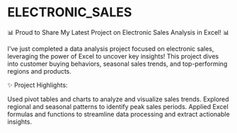 # ELECTRONIC_SALES

📊 Proud to Share My Latest Project on Electronic Sales Analysis in Excel! 📊

I've just completed a data analysis project focused on electronic sales, leveraging the power of Excel to uncover key insights! This project dives into customer buying behaviors, seasonal sales trends, and top-performing regions and products.

✨ Project Highlights:

Used pivot tables and charts to analyze and visualize sales trends.
Explored regional and seasonal patterns to identify peak sales periods.
Applied Excel formulas and functions to streamline data processing and extract actionable insights.
